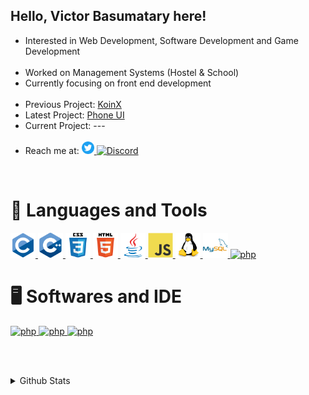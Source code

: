 
  <h2>Hello, Victor Basumatary here!</h2>

<ul>
  <li> Interested in Web Development, Software Development and Game Development</li> 
  <li> Worked on Management Systems (Hostel & School)</li>
  <li> Currently focusing on front end development</li> 
  <li> Previous Project: <a href="https://koin-x-sepia.vercel.app/">KoinX</a></a>
  <li> Latest Project: <a href="https://airphonevb.netlify.app/">Phone UI</a></a>
  <li> Current Project: ---</li>
 </li>  
  <li>Reach me at:   
      <a href="https://twitter.com/V_BTY" rel="nofollow"> <img src="/Assets/twitter.png" alt="Twitter" width="20" height="20" style="max-width: 100%;"> </a>
      <a href="https://discordapp.com/users/163320954817216513" rel="nofollow"> <img src="https://nektony.com/wp-content/uploads/2019/07/discord-icon.png" alt="Discord" width="20" height="20" style="max-width: 100%;"> </a>
   
  </li>
</ul>
<br/>
<h1>🔨 Languages and Tools</h1>
<!--C-->
<a href="https://www.cprogramming.com/" rel="nofollow"> <img src="https://raw.githubusercontent.com/devicons/devicon/master/icons/c/c-original.svg" alt="c" width="40" height="40" style="max-width: 100%;"> </a> 
<!--C++-->
 <a href="https://www.w3schools.com/cpp/" rel="nofollow"> <img src="https://raw.githubusercontent.com/devicons/devicon/master/icons/cplusplus/cplusplus-original.svg" alt="cplusplus" width="40" height="40" style="max-width: 100%;"> </a>
 <!--CSS-->
 <a href="https://www.w3schools.com/css/" rel="nofollow"> <img src="https://raw.githubusercontent.com/devicons/devicon/master/icons/css3/css3-original-wordmark.svg" alt="css3" width="40" height="40" style="max-width: 100%;"> </a>
 <!--HTML-->
 <a href="https://www.w3.org/html/" rel="nofollow"> <img src="https://raw.githubusercontent.com/devicons/devicon/master/icons/html5/html5-original-wordmark.svg" alt="html5" width="40" height="40" style="max-width: 100%;"> </a> 
 <!--JAVA-->
 <a href="https://www.java.com" rel="nofollow"> <img src="https://raw.githubusercontent.com/devicons/devicon/master/icons/java/java-original.svg" alt="java" width="40" height="40" style="max-width: 100%;"> </a>
 <!--JS-->
 <a href="https://developer.mozilla.org/en-US/docs/Web/JavaScript" rel="nofollow"> <img src="https://raw.githubusercontent.com/devicons/devicon/master/icons/javascript/javascript-original.svg" alt="javascript" width="40" height="40" style="max-width: 100%;"> </a> 
 <!--Linux-->
 <a href="https://www.linux.org/" rel="nofollow"> <img src="https://raw.githubusercontent.com/devicons/devicon/master/icons/linux/linux-original.svg" alt="linux" width="40" height="40" style="max-width: 100%;"> </a>
 <!--MySQL-->
 <a href="https://www.mysql.com/" rel="nofollow"> <img src="https://raw.githubusercontent.com/devicons/devicon/master/icons/mysql/mysql-original-wordmark.svg" alt="mysql" width="40" height="40" style="max-width: 100%;"> </a>
 <!--PHP-->
 <a href="https://www.php.net/" rel="nofollow"> <img src="https://cdn.freebiesupply.com/logos/large/2x/php-1-logo-png-transparent.png" alt="php" width="40" height="40" style="max-width: 100%;"> </a>
 
 <h1>🖥️ Softwares and IDE</h1>
 <!--Unity-->
 <a href="https://unity.com/" rel="nofollow"> <img src="https://www.pinclipart.com/picdir/big/215-2150367_3d-cross-clip-art.png" alt="php" width="40" height="40" style="max-width: 100%;"> </a>
  <!--Visual Studio-->
 <a href="https://visualstudio.microsoft.com/" rel="nofollow"> <img src="https://devblogs.microsoft.com/visualstudio/wp-content/uploads/sites/4/2019/01/visualstudio-1.png" alt="php" width="40" height="40" style="max-width: 100%;"> </a>
 <!--Netbeans-->
 <a href="https://netbeans.apache.org/" rel="nofollow"> <img src="https://logos-download.com/wp-content/uploads/2020/07/NetBeans_Logo.png" alt="php" width="40" height="40" style="max-width: 100%;"> </a>
 
 
 <br/><br/>
 
<details>
  <summary>
    Github Stats
  </summary>
  
![Top Langs](https://github-readme-stats.vercel.app/api/top-langs/?username=AtarioPZ&layout=compact)
  
  </details>
